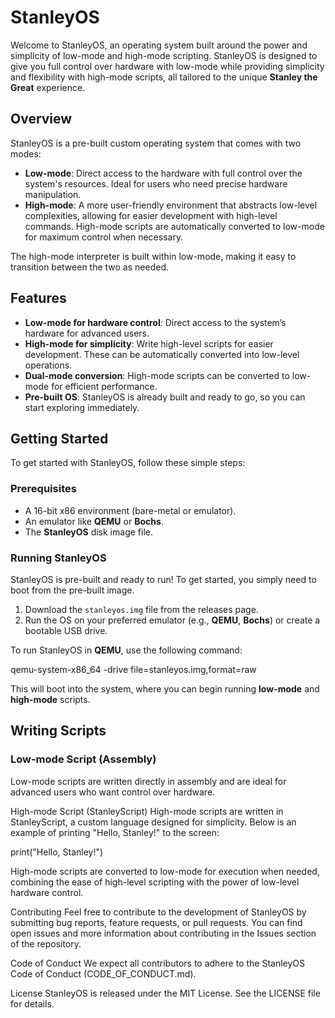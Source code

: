 # StanleyOS

Welcome to StanleyOS, an operating system built around the power and simplicity of low-mode and high-mode scripting. StanleyOS is designed to give you full control over hardware with low-mode while providing simplicity and flexibility with high-mode scripts, all tailored to the unique **Stanley the Great** experience.

## Overview

StanleyOS is a pre-built custom operating system that comes with two modes:
- **Low-mode**: Direct access to the hardware with full control over the system's resources. Ideal for users who need precise hardware manipulation.
- **High-mode**: A more user-friendly environment that abstracts low-level complexities, allowing for easier development with high-level commands. High-mode scripts are automatically converted to low-mode for maximum control when necessary.

The high-mode interpreter is built within low-mode, making it easy to transition between the two as needed.

## Features

- **Low-mode for hardware control**: Direct access to the system’s hardware for advanced users.
- **High-mode for simplicity**: Write high-level scripts for easier development. These can be automatically converted into low-level operations.
- **Dual-mode conversion**: High-mode scripts can be converted to low-mode for efficient performance.
- **Pre-built OS**: StanleyOS is already built and ready to go, so you can start exploring immediately.

## Getting Started

To get started with StanleyOS, follow these simple steps:

### Prerequisites

- A 16-bit x86 environment (bare-metal or emulator).
- An emulator like **QEMU** or **Bochs**.
- The **StanleyOS** disk image file.

### Running StanleyOS

StanleyOS is pre-built and ready to run! To get started, you simply need to boot from the pre-built image.

1. Download the `stanleyos.img` file from the releases page.
2. Run the OS on your preferred emulator (e.g., **QEMU**, **Bochs**) or create a bootable USB drive.

To run StanleyOS in **QEMU**, use the following command:

qemu-system-x86_64 -drive file=stanleyos.img,format=raw


This will boot into the system, where you can begin running **low-mode** and **high-mode** scripts.

## Writing Scripts

### Low-mode Script (Assembly)

Low-mode scripts are written directly in assembly and are ideal for advanced users who want control over hardware. 

High-mode Script (StanleyScript)
High-mode scripts are written in StanleyScript, a custom language designed for simplicity. Below is an example of printing "Hello, Stanley!" to the screen:


print("Hello, Stanley!")

High-mode scripts are converted to low-mode for execution when needed, combining the ease of high-level scripting with the power of low-level hardware control.

Contributing
Feel free to contribute to the development of StanleyOS by submitting bug reports, feature requests, or pull requests. You can find open issues and more information about contributing in the Issues section of the repository.

Code of Conduct
We expect all contributors to adhere to the StanleyOS Code of Conduct (CODE_OF_CONDUCT.md).

License
StanleyOS is released under the MIT License. See the LICENSE file for details.










